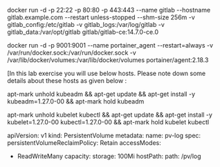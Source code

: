 docker run -d -p 22:22 -p 80:80 -p 443:443  --name gitlab --hostname gitlab.example.com --restart unless-stopped  --shm-size 256m  -v gitlab_config:/etc/gitlab -v gitlab_logs:/var/log/gitlab  -v gitlab_data:/var/opt/gitlab gitlab/gitlab-ce:14.7.0-ce.0

docker run -d -p 9001:9001  --name portainer_agent  --restart=always  -v /var/run/docker.sock:/var/run/docker.sock  -v /var/lib/docker/volumes:/var/lib/docker/volumes portainer/agent:2.18.3

[In this lab exercise you will use below hosts. Please note down some details about these hosts as given below :


apt-mark unhold kubeadm && apt-get update && apt-get install -y kubeadm=1.27.0-00 && apt-mark hold kubeadm

apt-mark unhold kubelet kubectl && apt-get update && apt-get install -y kubelet=1.27.0-00 kubectl=1.27.0-00 && apt-mark hold kubelet kubectl

apiVersion: v1
kind: PersistentVolume
metadata:
 name: pv-log
spec:
 persistentVolumeReclaimPolicy: Retain
 accessModes:
   - ReadWriteMany
 capacity:
   storage: 100Mi
 hostPath:
   path: /pv/log